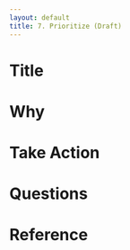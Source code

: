 ```yaml
---
layout: default
title: 7. Prioritize (Draft)
---
```


# Title

# Why

# Take Action

# Questions

# Reference
